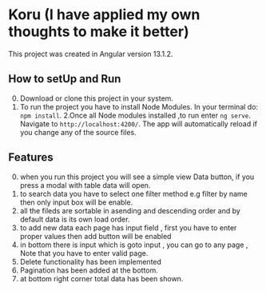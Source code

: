 # Koru (I have applied my own thoughts to make it better)

This project was created in Angular version 13.1.2.

## How to setUp and Run
0. Download or clone this project in your system.
1. To run the project you have to install Node Modules. In your terminal do: `npm install`.
2.Once all Node modules installed ,to run enter `ng serve`. Navigate to `http://localhost:4200/`. The app will automatically reload if you change any of the source    files.

## Features
0. when you run this project you will see a simple view Data button, if you press a modal with table data will open.
1. to search data you have to select one filter method e.g filter by name then only input box will be enable.
2. all the fileds are sortable in asending and descending order and by default data is its own load order.
3. to add new data  each page has input field , first you have to enter proper values then add button will be enabled 
4. in bottom there is input which is goto input , you can go to any page , Note that you have to enter valid page.
5. Delete functionality has been implemented
6. Pagination has been added at the bottom.
7. at bottom right corner total data has been shown.
